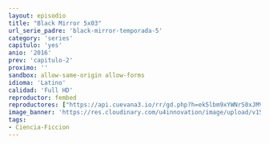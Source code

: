 ```yaml
---
layout: episodio
title: "Black Mirror 5x03"
url_serie_padre: 'black-mirror-temporada-5'
category: 'series'
capitulo: 'yes'
anio: '2016'
prev: 'capitulo-2'
proximo: ''
sandbox: allow-same-origin allow-forms
idioma: 'Latino'
calidad: 'Full HD'
reproductor: fembed
reproductores: ["https://api.cuevana3.io/rr/gd.php?h=ek5lbm9xYWNrS0xJMVp5b21KREk0dFBLbjVkaHhkRGdrOG1jbnBpUnhhS1ZwSlYxaUxXandiNnlrbU9FbThlMnRacG1pcDNWcE4rdDBYU3NlYVhXM05lU3FadVkyUT09"]
image_banner: 'https://res.cloudinary.com/u4innovation/image/upload/v1562453397/black-5-min_c6urlh.jpg'
tags:
- Ciencia-Ficcion
---
```












